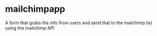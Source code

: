 # mailchimpapp
A form that grabs the info from users and send that to the mailchimp list using the mailchimp API
